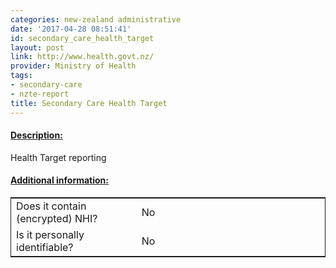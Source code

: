 ```yaml
---
categories: new-zealand administrative
date: '2017-04-28 08:51:41'
id: secondary_care_health_target
layout: post
link: http://www.health.govt.nz/
provider: Ministry of Health
tags:
- secondary-care
- nzte-report
title: Secondary Care Health Target
---
```



 <h4> <u>Description:</u> </h4>
Health Target reporting
 <h4> <u>Additional information:</u> </h4>
 <table style="border: 1px solid">
 <tr> <td width="40%"> Does it contain (encrypted) NHI? </td> <td>No</td> </tr>
 <tr> <td width="40%"> Is it personally identifiable? </td> <td>No</td> </tr>
 </table>